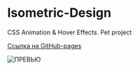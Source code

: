 # Isometric-Design
CSS Animation &amp; Hover Effects. Pet project

[Ссылка на GitHub-pages](https://plushazavr.github.io/Isometric-Design/)

![ПРЕВЬЮ](https://github.com/plushazavr/IMG/blob/5d3cafda676820ffaa547a744a055983cd70e5fe/isometric.gif)

